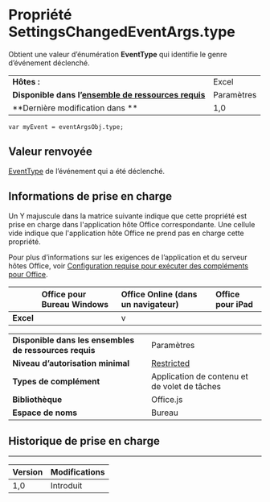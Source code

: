
# Propriété SettingsChangedEventArgs.type
Obtient une valeur d’énumération **EventType** qui identifie le genre d’événement déclenché.

|||
|:-----|:-----|
|**Hôtes :**|Excel|
|**Disponible dans l’[ensemble de ressources requis](../../docs/overview/specify-office-hosts-and-api-requirements.md)**|Paramètres|
|**Dernière modification dans **|1,0|

```
var myEvent = eventArgsObj.type;
```


## Valeur renvoyée

[EventType](../../reference/shared/eventtype-enumeration.md) de l’événement qui a été déclenché.


## Informations de prise en charge


Un Y majuscule dans la matrice suivante indique que cette propriété est prise en charge dans l'application hôte Office correspondante. Une cellule vide indique que l'application hôte Office ne prend pas en charge cette propriété.

Pour plus d’informations sur les exigences de l’application et du serveur hôtes Office, voir [Configuration requise pour exécuter des compléments pour Office](../../docs/overview/requirements-for-running-office-add-ins.md).


||**Office pour Bureau Windows**|**Office Online (dans un navigateur)**|**Office pour iPad**|
|:-----|:-----|:-----|:-----|
|**Excel**||v||

|||
|:-----|:-----|
|**Disponible dans les ensembles de ressources requis**|Paramètres|
|**Niveau d’autorisation minimal**|[Restricted](../../docs/develop/requesting-permissions-for-api-use-in-content-and-task-pane-add-ins.md)|
|**Types de complément**|Application de contenu et de volet de tâches|
|**Bibliothèque**|Office.js|
|**Espace de noms**|Bureau|

## Historique de prise en charge



****


|**Version**|**Modifications**|
|:-----|:-----|
|1,0|Introduit|
